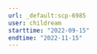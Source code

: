```yaml
---
url: _default:scp-6985
user: childream
starttime: "2022-09-15"
endtime: "2022-11-15"
---
```

<reserve />